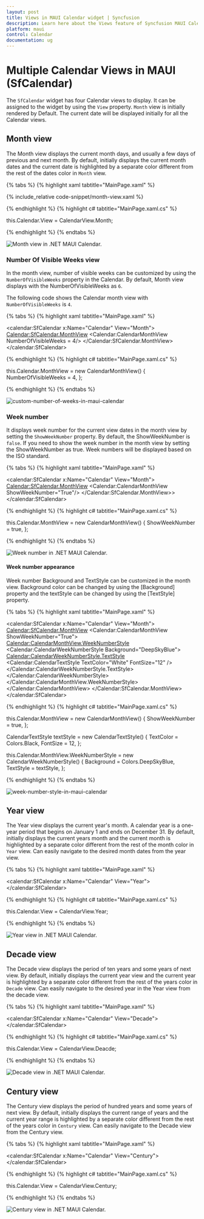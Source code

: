 ```yaml
---
layout: post
title: Views in MAUI Calendar widget | Syncfusion
description: Learn here about the Views feature of Syncfusion MAUI Calendar (SfCalendar) widget and more.
platform: maui
control: Calendar
documentation: ug
---
```



# Multiple Calendar Views in MAUI (SfCalendar)
The `SfCalendar` widget has four Calendar views to display. It can be assigned to the widget by using the `View` property. `Month` view is initially rendered by Default. The current date will be displayed initially for all the Calendar views.

## Month view
The Month view displays the current month days, and usually a few days of previous and next month. By default, initially displays the current month dates and the current date is highlighted by a separate color different from the rest of the dates color in `Month` view.

{% tabs %}
{% highlight xaml tabtitle="MainPage.xaml" %}

{% include_relative code-snippet/month-view.xaml %}

{% endhighlight %}
{% highlight c# tabtitle="MainPage.xaml.cs" %}

this.Calendar.View = CalendarView.Month;

{% endhighlight %}
{% endtabs %}

![Month view in .NET MAUI Calendar.](images/views/maui-month-view.png)

### Number Of Visible Weeks view
In the month view, number of visible weeks can be customized by using the `NumberOfVisibleWeeks` property in the Calendar. By default, Month view displays with the NumberOfVisibleWeeks as `6`.

The following code shows the Calendar month view with `NumberOfVisibleWeeks` is `4`.

{% tabs %}
{% highlight xaml tabtitle="MainPage.xaml" %}

<calendar:SfCalendar  x:Name="Calendar"
                      View="Month">
                      <Calendar:SfCalendar.MonthView>
                        <Calendar:CalendarMonthView NumberOfVisibleWeeks = 4/>
                      </Calendar:SfCalendar.MonthView>                    
</calendar:SfCalendar>

{% endhighlight %}
{% highlight c# tabtitle="MainPage.xaml.cs" %}

this.Calendar.MonthView = new CalendarMonthView()
{
    NumberOfVisibleWeeks = 4,
};

{% endhighlight %}
{% endtabs %}

![custom-number-of-weeks-in-maui-calendar](images/views/custom-number-of-weeks-in-maui-calendar.png)

### Week number
It displays week number for the current view dates in the month view by setting the `ShowWeekNumber` property. By default, the ShowWeekNumber is `false`. If you need to show the week number in the month view by setting the ShowWeekNumber as true. Week numbers will be displayed based on the ISO standard.

{% tabs %}
{% highlight xaml tabtitle="MainPage.xaml" %}

<calendar:SfCalendar  x:Name="Calendar" View="Month"> 
                      <Calendar:SfCalendar.MonthView>
                        <Calendar:CalendarMonthView ShowWeekNumber="True"/>
                      </Calendar:SfCalendar.MonthView>>
</calendar:SfCalendar>

{% endhighlight %}
{% highlight c# tabtitle="MainPage.xaml.cs" %}

this.Calendar.MonthView = new CalendarMonthView()
{
    ShowWeekNumber = true,
};

{% endhighlight %}
{% endtabs %}

![Week number in .NET MAUI Calendar.](images/views/maui-week-number.png)


#### Week number appearance
Week number Background and TextStyle can be customized in the month view. Background color can be changed by using the [Background] property and the textStyle can be changed by using the [TextStyle] property.

{% tabs %}
{% highlight xaml tabtitle="MainPage.xaml" %}

<calendar:SfCalendar  x:Name="Calendar"  View="Month">
            <Calendar:SfCalendar.MonthView>
                <Calendar:CalendarMonthView ShowWeekNumber="True">
                    <Calendar:CalendarMonthView.WeekNumberStyle>
                        <Calendar:CalendarWeekNumberStyle Background="DeepSkyBlue">
                            <Calendar:CalendarWeekNumberStyle.TextStyle>
                                <Calendar:CalendarTextStyle TextColor="White" FontSize="12" />
                            </Calendar:CalendarWeekNumberStyle.TextStyle>
                        </Calendar:CalendarWeekNumberStyle>
                    </Calendar:CalendarMonthView.WeekNumberStyle>
                </Calendar:CalendarMonthView>
            </Calendar:SfCalendar.MonthView>
</calendar:SfCalendar>

{% endhighlight %}
{% highlight c# tabtitle="MainPage.xaml.cs" %}

this.Calendar.MonthView = new CalendarMonthView()
{
    ShowWeekNumber = true,
};

CalendarTextStyle textStyle = new CalendarTextStyle()
{
    TextColor = Colors.Black,
    FontSize = 12,
};

this.Calendar.MonthView.WeekNumberStyle = new CalendarWeekNumberStyle()
{
    Background = Colors.DeepSkyBlue,
    TextStyle = textStyle,
};

{% endhighlight %}
{% endtabs %}

![week-number-style-in-maui-calendar](images/views/week-number-style-in-maui-calendar.png)


## Year view
The Year view displays the current year's month. A calendar year is a one-year period that begins on January 1 and ends on December 31. By default, initially displays the current years month and the current month is highlighted by a separate color different from the rest of the month color in `Year` view. Can easily navigate to the desired month dates from the year view.

{% tabs %}
{% highlight xaml tabtitle="MainPage.xaml" %}

<calendar:SfCalendar  x:Name="Calendar" 
                        View="Year">
</calendar:SfCalendar>

{% endhighlight %}
{% highlight c# tabtitle="MainPage.xaml.cs" %}

this.Calendar.View = CalendarView.Year;

{% endhighlight %}
{% endtabs %}

![Year view in .NET MAUI Calendar.](images/views/maui-year-view.png)

## Decade view
The Decade view displays the period of ten years and some years of next view. By default, initially displays the current year view and the current year is highlighted by a separate color different from the rest of the years color in `Decade` view. Can easily navigate to the desired year in the Year view from the decade view.

{% tabs %}
{% highlight xaml tabtitle="MainPage.xaml" %}

<calendar:SfCalendar  x:Name="Calendar" 
                        View="Decade">
</calendar:SfCalendar>

{% endhighlight %}
{% highlight c# tabtitle="MainPage.xaml.cs" %}

this.Calendar.View = CalendarView.Deacde;

{% endhighlight %}
{% endtabs %}

![Decade view in .NET MAUI Calendar.](images/views/maui-decade-view.png)

## Century view
The Century view displays the period of hundred years and some years of next view. By default, initially displays the current range of years and the current year range is highlighted by a separate color different from the rest of the years color in `Century` view. Can easily navigate to the Decade view from the Century view.

{% tabs %}
{% highlight xaml tabtitle="MainPage.xaml" %}

<calendar:SfCalendar  x:Name="Calendar" 
                        View="Century">
</calendar:SfCalendar>

{% endhighlight %}
{% highlight c# tabtitle="MainPage.xaml.cs" %}

this.Calendar.View = CalendarView.Century;

{% endhighlight %}
{% endtabs %}

![Century view in .NET MAUI Calendar.](images/views/maui-century-view.png)
